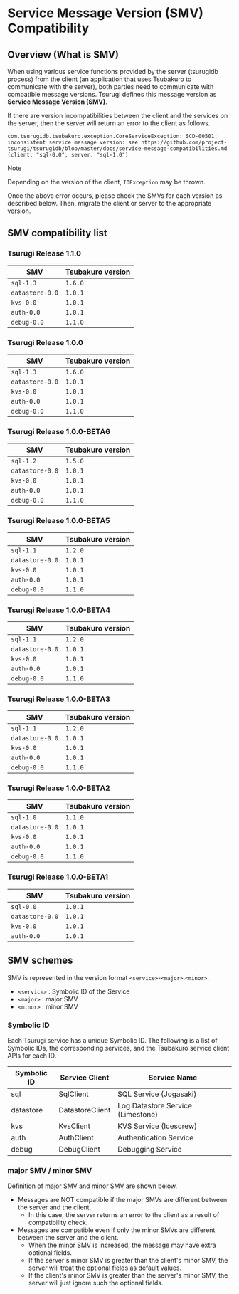 # Service Message Version (SMV) Compatibility

## Overview (What is SMV)

When using various service functions provided by the server (tsurugidb process) from the client (an application that uses Tsubakuro to communicate with the server), both parties need to communicate with compatible message versions.
Tsurugi defines this message version as **Service Message Version (SMV)**.

If there are version incompatibilities between the client and the services on the server, then the server will return an error to the client as follows.

```
com.tsurugidb.tsubakuro.exception.CoreServiceException: SCD-00501: inconsistent service message version: see https://github.com/project-tsurugi/tsurugidb/blob/master/docs/service-message-compatibilities.md (client: "sql-0.0", server: "sql-1.0")
```

> [!NOTE]
> Depending on the version of the client, `IOException` may be thrown.

Once the above error occurs, please check the SMVs for each version as described below. Then, migrate the client or server to the appropriate version.

## SMV compatibility list

### Tsurugi Release 1.1.0

SMV             | Tsubakuro version
--------------- | -----------------
`sql-1.3`       | `1.6.0`
`datastore-0.0` | `1.0.1`
`kvs-0.0`       | `1.0.1`
`auth-0.0`      | `1.0.1`
`debug-0.0`     | `1.1.0`

### Tsurugi Release 1.0.0

SMV             | Tsubakuro version
--------------- | -----------------
`sql-1.3`       | `1.6.0`
`datastore-0.0` | `1.0.1`
`kvs-0.0`       | `1.0.1`
`auth-0.0`      | `1.0.1`
`debug-0.0`     | `1.1.0`

### Tsurugi Release 1.0.0-BETA6

SMV             | Tsubakuro version
--------------- | -----------------
`sql-1.2`       | `1.5.0`
`datastore-0.0` | `1.0.1`
`kvs-0.0`       | `1.0.1`
`auth-0.0`      | `1.0.1`
`debug-0.0`     | `1.1.0`

### Tsurugi Release 1.0.0-BETA5

SMV             | Tsubakuro version
--------------- | -----------------
`sql-1.1`       | `1.2.0`
`datastore-0.0` | `1.0.1`
`kvs-0.0`       | `1.0.1`
`auth-0.0`      | `1.0.1`
`debug-0.0`     | `1.1.0`

### Tsurugi Release 1.0.0-BETA4

SMV             | Tsubakuro version
--------------- | -----------------
`sql-1.1`       | `1.2.0`
`datastore-0.0` | `1.0.1`
`kvs-0.0`       | `1.0.1`
`auth-0.0`      | `1.0.1`
`debug-0.0`     | `1.1.0`

### Tsurugi Release 1.0.0-BETA3

SMV             | Tsubakuro version
--------------- | -----------------
`sql-1.1`       | `1.2.0`
`datastore-0.0` | `1.0.1`
`kvs-0.0`       | `1.0.1`
`auth-0.0`      | `1.0.1`
`debug-0.0`     | `1.1.0`

### Tsurugi Release 1.0.0-BETA2

SMV             | Tsubakuro version
--------------- | -----------------
`sql-1.0`       | `1.1.0`
`datastore-0.0` | `1.0.1`
`kvs-0.0`       | `1.0.1`
`auth-0.0`      | `1.0.1`
`debug-0.0`     | `1.1.0`

### Tsurugi Release 1.0.0-BETA1

SMV             | Tsubakuro version
--------------- | -----------------
`sql-0.0`       | `1.0.1`
`datastore-0.0` | `1.0.1`
`kvs-0.0`       | `1.0.1`
`auth-0.0`      | `1.0.1`

## SMV schemes

SMV is represented in the version format `<service>`-`<major>`.`<minor>`.

- `<service>` : Symbolic ID of the Service
- `<major>` : major SMV
- `<minor>` : minor SMV

### Symbolic ID

Each Tsurugi service has a unique Symbolic ID.
The following is a list of Symbolic IDs, the corresponding services, and the Tsubakuro service client APIs for each ID.

| Symbolic ID    | Service Client       | Service Name                      |
| -------------- | -------------------- | --------------------------------- |
| sql            | SqlClient            | SQL Service (Jogasaki)            |
| datastore      | DatastoreClient      | Log Datastore Service (Limestone) |
| kvs            | KvsClient            | KVS Service (Icescrew)            |
| auth           | AuthClient           | Authentication Service            |
| debug          | DebugClient          | Debugging Service                 |

### major SMV / minor SMV

Definition of major SMV and minor SMV are shown below.

- Messages are NOT compatible if the major SMVs are different between the server and the client.
  - In this case, the server returns an error to the client as a result of compatibility check.
- Messages are compatible even if only the minor SMVs are different between the server and the client.
  - When the minor SMV is increased, the message may have extra optional fields.
  - If the server's minor SMV is greater than the client's minor SMV, the server will treat the optional fields as default values.
  - If the client's minor SMV is greater than the server's minor SMV, the server will just ignore such the optional fields.
